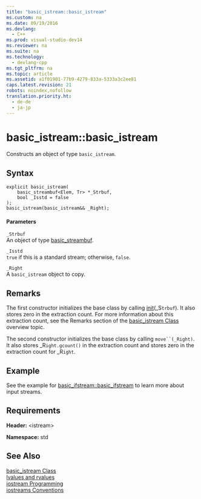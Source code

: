 ```yaml
---
title: "basic_istream::basic_istream"
ms.custom: na
ms.date: 09/19/2016
ms.devlang: 
  - C++
ms.prod: visual-studio-dev14
ms.reviewer: na
ms.suite: na
ms.technology: 
  - devlang-cpp
ms.tgt_pltfrm: na
ms.topic: article
ms.assetid: a1f01901-77b9-4279-833a-5333a3c2ee81
caps.latest.revision: 21
robots: noindex,nofollow
translation.priority.ht: 
  - de-de
  - ja-jp
---
```

# basic_istream::basic_istream
Constructs an object of type `basic_istream`.  
  
## Syntax  
  
```  
explicit basic_istream(  
    basic_streambuf<Elem, Tr> *_Strbuf,  
    bool _Isstd = false  
);  
basic_istream(basic_istream&& _Right);   
```  
  
#### Parameters  
 `_Strbuf`  
 An object of type [basic_streambuf](../vs140/basic_streambuf-Class.md).  
  
 `_Isstd`  
 `true` if this is a standard stream; otherwise, `false`.  
  
 `_Right`  
 A `basic_istream` object to copy.  
  
## Remarks  
 The first constructor initializes the base class by calling [init](../vs140/basic_ios--init.md)(_S`trbuf`). It also stores zero in the extraction count. For more information about this extraction count, see the Remarks section of the [basic_istream Class](../vs140/basic_istream-Class.md) overview topic.  
  
 The second constructor initializes the base class by calling `move``(_Right)`. It also stores _R`ight.gcount()` in the extraction count and stores zero in the extraction count for _R`ight`.  
  
## Example  
 See the example for [basic_ifstream::basic_ifstream](../vs140/basic_ifstream--basic_ifstream.md) to learn more about input streams.  
  
## Requirements  
 **Header:** <istream\>  
  
 **Namespace:** std  
  
## See Also  
 [basic_istream Class](../vs140/basic_istream-Class.md)   
 [lvalues and rvalues](../vs140/Lvalues-and-Rvalues--Visual-C---.md)   
 [iostream Programming](../vs140/iostream-Programming.md)   
 [iostreams Conventions](../vs140/iostreams-Conventions.md)